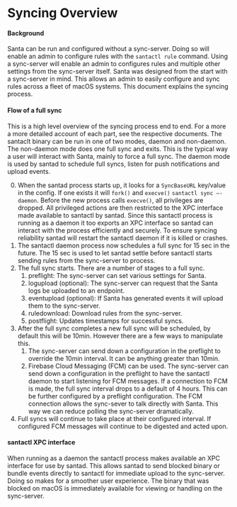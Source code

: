 # Syncing Overview

#### Background

Santa can be run and configured without a sync-server. Doing so will enable an admin to configure rules with the `santactl rule` command. Using a sync-server will enable an admin to configures rules and multiple other settings from the sync-server itself. Santa was designed from the start with a sync-server in mind. This allows an admin to easily configure and sync rules across a fleet of macOS systems. This document explains the syncing process.

#### Flow of a full sync

This is a high level overview of the syncing process end to end. For a more a more detailed account of each part, see the respective documents. The santaclt binary can be run in one of two modes, daemon and non-daemon. The non-daemon mode does one full sync and exits. This is the typical way a user will interact with Santa, mainly to force a full sync. The daemon mode is used by santad to schedule full syncs, listen for push notifications and upload events.

0. When the santad process starts up, it looks for a `SyncBaseURL` key/value in the config. If one exists it will `fork()` and `execve()` `santactl sync —-daemon`. Before the new process calls `execve()`, all privileges are dropped. All privileged actions are then restricted to the XPC interface made available to santactl by santad. Since this santactl process is running as a daemon it too exports an XPC interface so santad can interact with the process efficiently and securely. To ensure syncing reliability santad will restart the santactl daemon if it is killed or crashes.
1. The santactl daemon process now schedules a full sync for 15 sec in the future. The 15 sec is used to let santad settle before santactl starts sending rules from the sync-server to process.
2. The full sync starts. There are a number of stages to a full sync.
   1. preflight: The sync-server can set various settings for Santa.
   2. logupload (optional): The sync-server can request that the Santa logs be uploaded to an endpoint.
   3. eventupload (optional): If Santa has generated events it will upload them to the sync-server.
   4. ruledownload: Download rules from the sync-server.
   5. postflight: Updates timestamps for successful syncs.
3. After the full sync completes a new full sync will be scheduled, by default this will be 10min. However there are a few ways to manipulate this.
   1. The sync-server can send down a configuration in the preflight to override the 10min interval. It can be anything greater than 10min.
   2. Firebase Cloud Messaging (FCM) can be used. The sync-server can send down a configuration in the preflight to have the santactl daemon to start listening for FCM messages. If a connection to FCM is made, the full sync interval drops to a default of 4 hours. This can be further configured by a preflight configuration. The FCM connection allows the sync-sever to talk directly with Santa. This way we can reduce polling the sync-server dramatically.
4. Full syncs will continue to take place at their configured interval. If configured FCM messages will continue to be digested and acted upon.

#### santactl XPC interface

When running as a daemon the santactl process makes available an XPC interface for use by santad. This allows santad to send blocked binary or bundle events directly to santactl for immediate upload to the sync-server. Doing so makes for a smoother user experience. The binary that was blocked on macOS is immediately available for viewing or handling on the sync-server.


